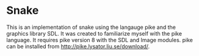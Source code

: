 # Snake
This is an implementation of snake using the langauge pike and the graphics library SDL. It was created to familiarize myself with the pike language. It requires pike version 8 with the SDL and Image modules. pike can be installed from http://pike.lysator.liu.se/download/.
